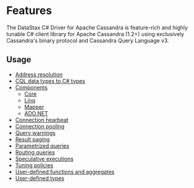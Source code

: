 # Features

The DataStax C# Driver for Apache Cassandra is feature-rich and highly tunable C# client library for Apache
Cassandra (1.2+) using exclusively Cassandra's binary protocol and Cassandra Query Language v3.

## Usage

- [Address resolution](address-resolution)
- [CQL data types to C# types](datatypes)
- [Components](components)
    - [Core](components/core)
    - [Linq](components/linq)
    - [Mapper](components/mapper)
    - [ADO.NET](components/adonet)
- [Connection hearbeat](connection-heartbeat)
- [Connection pooling](connection-pooling)
- [Query warnings](query-warnings)
- [Result paging](paging)
- [Parametrized queries](parametrized-queries)
- [Routing queries](routing-queries)
- [Speculative executions](speculative-retries)
- [Tuning policies](tuning-policies)
- [User-defined functions and aggregates](udfs)
- [User-defined types](udts)
